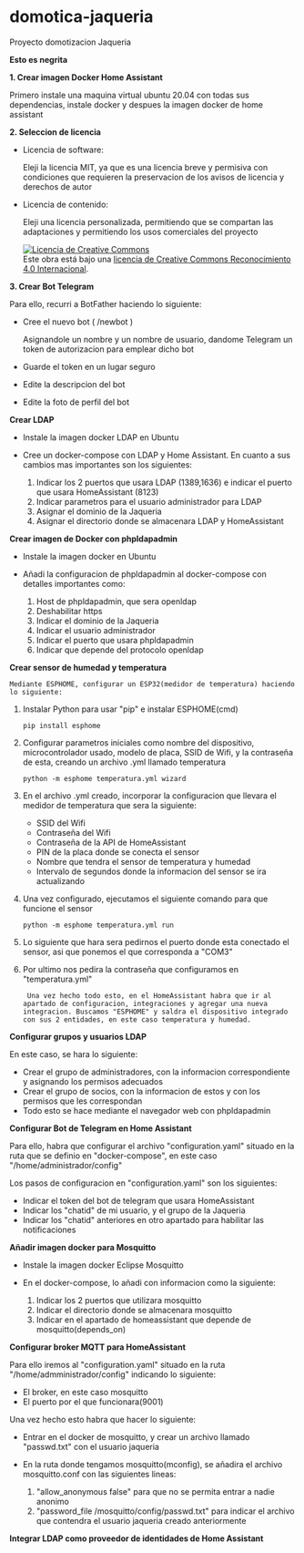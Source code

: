 # domotica-jaqueria
Proyecto domotizacion Jaqueria

**Esto es negrita**

**1. Crear imagen Docker Home Assistant**

Primero instale una maquina virtual ubuntu 20.04 con todas sus dependencias, instale docker y despues la imagen docker de home assistant

**2. Seleccion de licencia**

- Licencia de software:

    Eleji la licencia MIT, ya que es una licencia breve y permisiva con condiciones que requieren la preservacion de los avisos de licencia y derechos de autor

- Licencia de contenido:

    Eleji una licencia personalizada, permitiendo que se compartan las adaptaciones y  permitiendo los usos comerciales del proyecto

    <a rel="license" href="http://creativecommons.org/licenses/by/4.0/"><img alt="Licencia de Creative Commons" style="border-width:0" src="https://i.creativecommons.org/l/by/4.0/88x31.png" /></a><br />Este obra está bajo una <a rel="license" href="http://creativecommons.org/licenses/by/4.0/">licencia de Creative Commons Reconocimiento 4.0 Internacional</a>.

**3. Crear Bot Telegram**

Para ello, recurri a BotFather haciendo lo siguiente:

- Cree el nuevo bot ( /newbot )
    
    Asignandole un nombre y un nombre de usuario, dandome Telegram un token de autorizacion para emplear dicho bot

- Guarde el token en un lugar seguro

- Edite la descripcion del bot

- Edite la foto de perfil del bot

**Crear LDAP**

- Instale la imagen docker LDAP en Ubuntu
- Cree un docker-compose con LDAP y Home Assistant. En cuanto a sus cambios mas importantes son los siguientes:

    1. Indicar los 2 puertos que usara LDAP (1389,1636) e indicar el puerto que usara HomeAssistant (8123)
    2. Indicar parametros para el usuario administrador para LDAP
    3. Asignar el dominio de la Jaqueria 
    4. Asignar el directorio donde se almacenara LDAP y HomeAssistant

**Crear imagen de Docker con phpldapadmin**

- Instale la imagen docker en Ubuntu
- Añadi la configuracion de phpldapadmin al docker-compose con detalles importantes como:

    1. Host de phpldapadmin, que sera openldap
    2. Deshabilitar https
    3. Indicar el dominio de la Jaqueria
    4. Indicar el usuario administrador
    5. Indicar el puerto que usara phpldapadmin
    6. Indicar que depende del protocolo openldap

**Crear sensor de humedad y temperatura**

    Mediante ESPHOME, configurar un ESP32(medidor de temperatura) haciendo lo siguiente:

1. Instalar Python para usar "pip" e instalar ESPHOME(cmd)

    ```pip install esphome```

2. Configurar parametros iniciales como nombre del dispositivo, microcontrolador usado, modelo de placa, SSID de Wifi, y la contraseña de esta, creando un archivo .yml llamado temperatura

    ```python -m esphome temperatura.yml wizard```

3. En el archivo .yml creado, incorporar la configuracion que llevara el medidor de temperatura que sera la siguiente:

    - SSID del Wifi
    - Contraseña del Wifi
    - Contraseña de la API de HomeAssistant
    - PIN de la placa donde se conecta el sensor
    - Nombre que tendra el sensor de temperatura y      humedad
    - Intervalo de segundos donde la informacion del sensor se ira actualizando

4. Una vez configurado, ejecutamos el siguiente comando para que funcione el sensor

    ```python -m esphome temperatura.yml run```

5. Lo siguiente que hara sera pedirnos el puerto donde esta conectado el sensor, asi que ponemos el que corresponda a "COM3"
6. Por ultimo nos pedira la contraseña que configuramos en "temperatura.yml"

        Una vez hecho todo esto, en el HomeAssistant habra que ir al apartado de configuracion, integraciones y agregar una nueva integracion. Buscamos "ESPHOME" y saldra el dispositivo integrado con sus 2 entidades, en este caso temperatura y humedad.


**Configurar grupos y usuarios LDAP**

En este caso, se hara lo siguiente:

- Crear el grupo de administradores, con la informacion correspondiente y asignando los permisos adecuados
- Crear el grupo de socios, con la informacion de estos y con los permisos que les correspondan
- Todo esto se hace mediante el navegador web con phpldapadmin

**Configurar Bot de Telegram en Home Assistant**

Para ello, habra que configurar el archivo "configuration.yaml" situado en la ruta que se definio en "docker-compose", en este caso "/home/administrador/config"

Los pasos de configuracion en "configuration.yaml" son los siguientes:

- Indicar el token del bot de telegram que usara HomeAssistant
- Indicar los "chatid" de mi usuario, y el grupo de la Jaqueria
- Indicar los "chatid" anteriores en otro apartado para habilitar las notificaciones

**Añadir imagen docker para Mosquitto**

- Instale la imagen docker Eclipse Mosquitto
- En el docker-compose, lo añadi con informacion como la siguiente:

    1. Indicar los 2 puertos que utilizara mosquitto
    2. Indicar el directorio donde se almacenara mosquitto
    3. Indicar en el apartado de homeassistant que depende de mosquitto(depends_on)

    
**Configurar broker MQTT para HomeAssistant**

Para ello iremos al "configuration.yaml" situado en la ruta "/home/admministrador/config" indicando lo siguiente:

- El broker, en este caso mosquitto
- El puerto por el que funcionara(9001)

Una vez hecho esto habra que hacer lo siguiente:

- Entrar en el docker de mosquitto, y crear un archivo llamado "passwd.txt" con el usuario jaqueria
- En la ruta donde tengamos mosquitto(mconfig), se añadira el archivo mosquitto.conf con las siguientes lineas:

    1. "allow_anonymous false" para que no se permita entrar a nadie anonimo
    2. "password_file /mosquitto/config/passwd.txt" para indicar el archivo que contendra el usuario jaqueria creado anteriormente


**Integrar LDAP como proveedor de identidades de Home Assistant**

